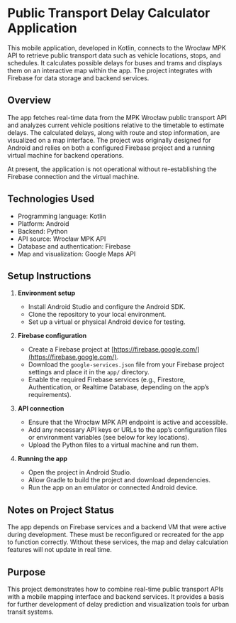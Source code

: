 # Public Transport Delay Calculator Application

This mobile application, developed in Kotlin, connects to the Wrocław MPK API to retrieve public transport data such as vehicle locations, stops, and schedules. It calculates possible delays for buses and trams and displays them on an interactive map within the app. The project integrates with Firebase for data storage and backend services.

## Overview

The app fetches real-time data from the MPK Wrocław public transport API and analyzes current vehicle positions relative to the timetable to estimate delays. The calculated delays, along with route and stop information, are visualized on a map interface. The project was originally designed for Android and relies on both a configured Firebase project and a running virtual machine for backend operations.  

At present, the application is not operational without re-establishing the Firebase connection and the virtual machine.

## Technologies Used

- Programming language: Kotlin  
- Platform: Android
- Backend: Python 
- API source: Wrocław MPK API  
- Database and authentication: Firebase  
- Map and visualization: Google Maps API 

## Setup Instructions

1. **Environment setup**
   - Install Android Studio and configure the Android SDK.
   - Clone the repository to your local environment.
   - Set up a virtual or physical Android device for testing.

2. **Firebase configuration**
   - Create a Firebase project at [https://firebase.google.com/](https://firebase.google.com/).
   - Download the `google-services.json` file from your Firebase project settings and place it in the `app/` directory.
   - Enable the required Firebase services (e.g., Firestore, Authentication, or Realtime Database, depending on the app’s requirements).

3. **API connection**
   - Ensure that the Wrocław MPK API endpoint is active and accessible.
   - Add any necessary API keys or URLs to the app’s configuration files or environment variables (see below for key locations).
   - Upload the Python files to a virtual machine and run them.

5. **Running the app**
   - Open the project in Android Studio.
   - Allow Gradle to build the project and download dependencies.
   - Run the app on an emulator or connected Android device.

## Notes on Project Status

The app depends on Firebase services and a backend VM that were active during development. These must be reconfigured or recreated for the app to function correctly. Without these services, the map and delay calculation features will not update in real time.

## Purpose

This project demonstrates how to combine real-time public transport APIs with a mobile mapping interface and backend services. It provides a basis for further development of delay prediction and visualization tools for urban transit systems.
